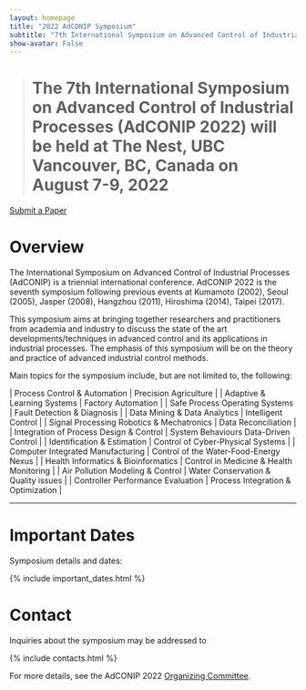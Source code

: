 ```yaml
---
layout: homepage
title: "2022 AdCONIP Symposium"
subtitle: "7th International Symposium on Advanced Control of Industrial Processes at UBC Vancouver (August 7th to 9th 2022)"
show-avatar: False
---
```


> # The 7th International Symposium on Advanced Control of Industrial Processes (AdCONIP 2022) will be held at The Nest, UBC Vancouver, BC, Canada on August 7-9, 2022

<div class="text-center">
  <a class="btn btn-primary btn-lg" href="https://controls.papercept.net/conferences/scripts/start.pl" role="button">Submit a Paper</a>
</div>

# Overview
The International Symposium on Advanced Control of Industrial Processes (AdCONIP) is a triennial international conference. AdCONIP 2022 is the seventh symposium following previous events at Kumamoto (2002), Seoul (2005), Jasper (2008), Hangzhou (2011), Hiroshima (2014), Taipei (2017).

This symposium aims at bringing together researchers and practitioners from academia and industry to discuss the state of the art developments/techniques in advanced control and its applications in industrial processes. The emphasis of this symposium will be on the theory and practice of advanced industrial control methods.

Main topics for the symposium include, but are not limited to, the following:

| Process Control & Automation              | Precision Agriculture                   |
| Adaptive & Learning Systems               | Factory Automation                      |
| Safe Process Operating Systems            | Fault Detection & Diagnosis             |
| Data Mining & Data Analytics              | Intelligent Control                     |
| Signal Processing Robotics & Mechatronics | Data Reconciliation                     |
| Integration of Process Design & Control   | System Behaviours Data-Driven Control   |
| Identification & Estimation               | Control of Cyber-Physical Systems       |
| Computer Integrated Manufacturing         | Control of the Water-Food-Energy Nexus  |
| Health Informatics & Bioinformatics       | Control in Medicine & Health Monitoring |
| Air Pollution Modeling & Control          | Water Conservation & Quality issues     |
| Controller Performance Evaluation         | Process Integration & Optimization      |

---

# Important Dates

Symposium details and dates:

{% include important_dates.html %}

# Contact

Inquiries about the symposium may be addressed to

{% include contacts.html %}

For more details, see the AdCONIP 2022 [Organizing Committee](./organizers/).

